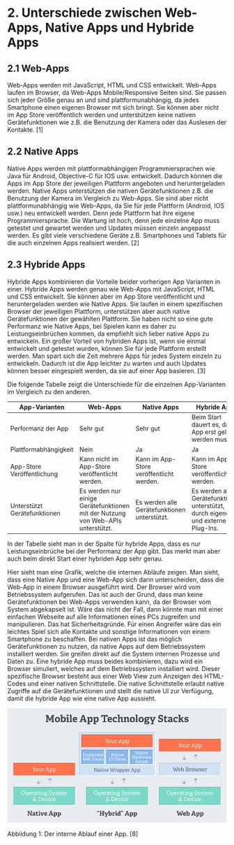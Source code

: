 # 2. Unterschiede zwischen Web-Apps, Native Apps und Hybride Apps

## 2.1 Web-Apps
Web-Apps werden mit JavaScript, HTML und CSS entwickelt. Web-Apps laufen im Browser, da Web-Apps Mobile/Responsive Seiten sind. Sie passen sich jeder Größe genau an und sind plattformunabhängig, da jedes Smartphone einen eigenen Browser mit sich bringt. Sie können aber nicht im App Store veröffentlich werden und unterstützen keine nativen Gerätefunktionen wie z.B. die Benutzung der Kamera oder das Auslesen der Kontakte. [1]

## 2.2	Native Apps
Native Apps werden mit plattformabhängigen Programmiersprachen wie Java für Android, Objective-C für IOS usw. entwickelt. Dadurch können die Apps im App Store der jeweiligen Plattform angeboten und heruntergeladen werden. Native Apps unterstützen die nativen Gerätefunktionen z.B. die Benutzung der Kamera im Vergleich zu Web-Apps. Sie sind aber nicht plattformunabhängig wie Web-Apps, da Sie für jede Plattform (Android, IOS usw.) neu entwickelt werden. Denn jede Plattform hat ihre eigene Programmiersprache. Die Wartung ist hoch, denn jede einzelne App muss getestet und gewartet werden und Updates müssen einzeln angepasst werden. Es gibt viele verschiedene Geräte z.B. Smartphones und Tablets für die auch einzelnen Apps realisiert werden. [2]

## 2.3 Hybride Apps
Hybride Apps kombinieren die Vorteile beider vorherigen App Varianten in einer. Hybride Apps werden genau wie Web-Apps mit JavaScript, HTML und CSS entwickelt. Sie können aber im App Store veröffentlicht und heruntergeladen werden wie Native Apps. Sie laufen in einem spezifischen Browser der jeweiligen Plattform, unterstützen aber auch native Gerätefunktionen der gewählten Plattform. Sie haben nicht so eine gute Performanz wie Native Apps, bei Spielen kann es daher zu Leistungseinbrüchen kommen, da empfiehlt sich lieber native Apps zu entwickeln. Ein großer Vorteil von hybriden Apps ist, wenn sie einmal entwickelt und getestet wurden, können Sie für jede Plattform erstellt werden. Man spart sich die Zeit mehrere Apps für jedes System einzeln zu entwickeln. Dadurch ist die App leichter zu warten und auch Updates können besser eingespielt werden, da sie auf einer App basieren. [3]

Die folgende Tabelle zeigt die Unterschiede für die einzelnen App-Varianten im Vergleich zu den anderen.

| App-Varianten | Web-Apps | Native Apps | Hybride Apps |
| ------ | ------ | ------ | ------ |
| Performanz der App | Sehr gut | Sehr gut | Beim Start dauert es, da die App erst geladen werden muss. |
| Plattformabhängigkeit | Nein | Ja | Ja |
| App-Store Veröffentlichung | Kann nicht im App-Store veröffentlicht werden. | Kann im App-Store veröffentlicht werden. | Kann im App-Store veröffentlicht werden. |
| Unterstützt Gerätefunktionen | Es werden nur einige Gerätefunktionen mit der Nutzung von Web-APIs unterstützt. | Es werden alle Gerätefunktionen unterstützt. | Es werden alle Gerätefunktionen unterstützt, durch eigene und externe Plug-Ins. |

In der Tabelle sieht man in der Spalte für hybride Apps, dass es nur Leistungseinbrüche bei der Performanz der App gibt. Das merkt man aber auch beim direkt Start einer hybriden App sehr genau.

Hier sieht man eine Grafik, welche die internen Abläufe zeigen. Man sieht, dass eine Native App und eine Web-App sich darin unterscheiden, dass die Web-App in einem Browser ausgeführt wird. Der Browser wird vom Betriebssystem aufgerufen. Das ist auch der Grund, dass man keine Gerätefunktionen bei Web-Apps verwenden kann, da der Browser vom System abgekapselt ist. Wäre das nicht der Fall, dann könnte man mit einer einfachen Webseite auf alle Informationen eines PCs zugreifen und manipulieren. Das hat Sicherheitsgründe. Für einen Angreifer wäre das ein leichtes Spiel sich alle Kontakte und sonstige Informationen von einem Smartphone zu beschaffen. Bei nativen Apps ist das möglich Gerätefunktionen zu nutzen, da native Apps auf dem Betriebssystem installiert werden. Sie greifen direkt auf die System internen Prozesse und Daten zu. Eine hybride App muss beides kombinieren, dazu wird ein Browser simuliert, welches auf dem Betriebssystem installiert wird. Dieser spezifische Browser besteht aus einer Web View zum Anzeigen des HTML-Codes und einer nativen Schnittstelle. Die native Schnittstelle erlaubt native Zugriffe auf die Gerätefunktionen und stellt die native UI zur Verfügung, damit die hybride App wie eine native App aussieht.

![Abbildung 1: Der interne Ablauf einer App.](/assets/hybrid-native-web.png)

Abbildung 1: Der interne Ablauf einer App. [8]
